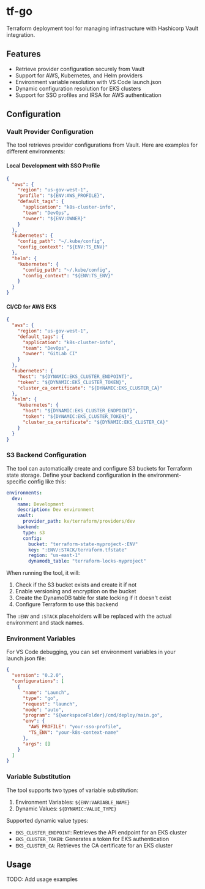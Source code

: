# tf-go

Terraform deployment tool for managing infrastructure with Hashicorp Vault integration.

## Features

- Retrieve provider configuration securely from Vault
- Support for AWS, Kubernetes, and Helm providers
- Environment variable resolution with VS Code launch.json
- Dynamic configuration resolution for EKS clusters
- Support for SSO profiles and IRSA for AWS authentication

## Configuration

### Vault Provider Configuration

The tool retrieves provider configurations from Vault. Here are examples for different environments:

#### Local Development with SSO Profile

```json
{
  "aws": {
    "region": "us-gov-west-1",
    "profile": "${ENV:AWS_PROFILE}",
    "default_tags": {
      "application": "k8s-cluster-info",
      "team": "DevOps",
      "owner": "${ENV:OWNER}"
    }
  },
  "kubernetes": {
    "config_path": "~/.kube/config",
    "config_context": "${ENV:TS_ENV}"
  },
  "helm": {
    "kubernetes": {
      "config_path": "~/.kube/config",
      "config_context": "${ENV:TS_ENV}"
    }
  }
}
```

#### CI/CD for AWS EKS

```json
{
  "aws": {
    "region": "us-gov-west-1",
    "default_tags": {
      "application": "k8s-cluster-info",
      "team": "DevOps",
      "owner": "GitLab CI"
    }
  },
  "kubernetes": {
    "host": "${DYNAMIC:EKS_CLUSTER_ENDPOINT}",
    "token": "${DYNAMIC:EKS_CLUSTER_TOKEN}",
    "cluster_ca_certificate": "${DYNAMIC:EKS_CLUSTER_CA}"
  },
  "helm": {
    "kubernetes": {
      "host": "${DYNAMIC:EKS_CLUSTER_ENDPOINT}",
      "token": "${DYNAMIC:EKS_CLUSTER_TOKEN}",
      "cluster_ca_certificate": "${DYNAMIC:EKS_CLUSTER_CA}"
    }
  }
}
```

### S3 Backend Configuration

The tool can automatically create and configure S3 buckets for Terraform state storage. Define your backend configuration in the environment-specific config like this:

```yaml
environments:
  dev:
    name: Development
    description: Dev environment
    vault:
      provider_path: kv/terraform/providers/dev
    backend:
      type: s3
      config:
        bucket: "terraform-state-myproject-:ENV"
        key: ":ENV/:STACK/terraform.tfstate"
        region: "us-east-1"
        dynamodb_table: "terraform-locks-myproject"
```

When running the tool, it will:
1. Check if the S3 bucket exists and create it if not
2. Enable versioning and encryption on the bucket
3. Create the DynamoDB table for state locking if it doesn't exist
4. Configure Terraform to use this backend

The `:ENV` and `:STACK` placeholders will be replaced with the actual environment and stack names.

### Environment Variables

For VS Code debugging, you can set environment variables in your launch.json file:

```json
{
  "version": "0.2.0",
  "configurations": [
    {
      "name": "Launch",
      "type": "go",
      "request": "launch",
      "mode": "auto",
      "program": "${workspaceFolder}/cmd/deploy/main.go",
      "env": {
        "AWS_PROFILE": "your-sso-profile",
        "TS_ENV": "your-k8s-context-name"
      },
      "args": []
    }
  ]
}
```

### Variable Substitution

The tool supports two types of variable substitution:

1. Environment Variables: `${ENV:VARIABLE_NAME}`
2. Dynamic Values: `${DYNAMIC:VALUE_TYPE}`

Supported dynamic value types:
- `EKS_CLUSTER_ENDPOINT`: Retrieves the API endpoint for an EKS cluster
- `EKS_CLUSTER_TOKEN`: Generates a token for EKS authentication
- `EKS_CLUSTER_CA`: Retrieves the CA certificate for an EKS cluster

## Usage

TODO: Add usage examples